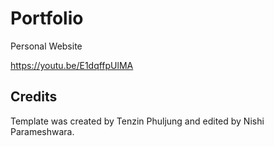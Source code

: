 # Portfolio 
Personal Website

https://youtu.be/E1dqffpUlMA
## Credits
Template was created by Tenzin Phuljung and edited by Nishi Parameshwara.
